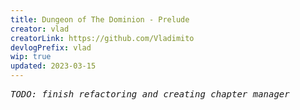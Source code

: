 ```yaml
---
title: Dungeon of The Dominion - Prelude
creator: vlad
creatorLink: https://github.com/Vladimito
devlogPrefix: vlad
wip: true
updated: 2023-03-15
---
```


<pre><i>TODO: finish refactoring and creating chapter manager</i></pre>
